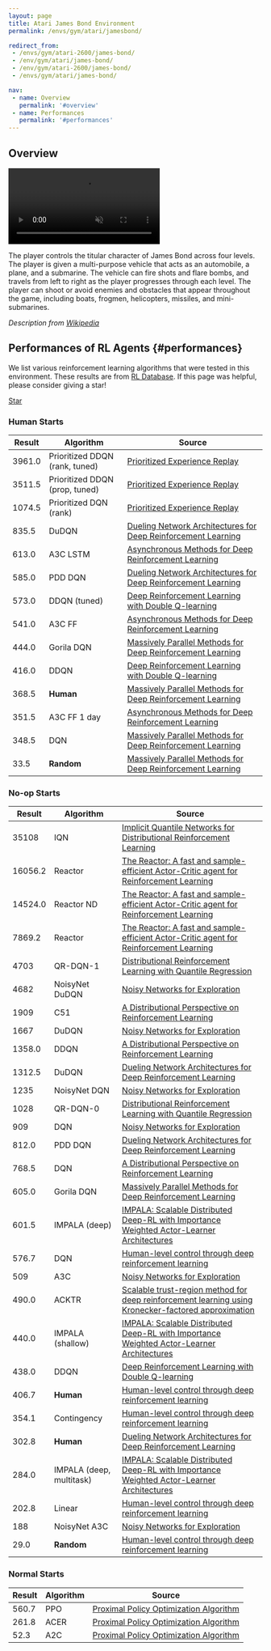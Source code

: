 ```yaml
---
layout: page
title: Atari James Bond Environment
permalink: /envs/gym/atari/jamesbond/

redirect_from:
 - /envs/gym/atari-2600/james-bond/
 - /env/gym/atari/james-bond/
 - /env/gym/atari-2600/james-bond/
 - /envs/gym/atari/james-bond/

nav:
 - name: Overview
   permalink: '#overview'
 - name: Performances
   permalink: '#performances'
---
```



## Overview

<video autoplay muted loop controls>
  <source src="{{ 'assets/_pages/envs/gym/atari/jamesbond.mp4' | absolute_url }}" type="video/mp4">
</video>

The player controls the titular character of James Bond across four levels. The player is given a multi-purpose vehicle that acts as an automobile, a plane, and a submarine. The vehicle can fire shots and flare bombs, and travels from left to right as the player progresses through each level. The player can shoot or avoid enemies and obstacles that appear throughout the game, including boats, frogmen, helicopters, missiles, and mini-submarines.

*Description from [Wikipedia](https://en.wikipedia.org/wiki/James_Bond_007_(1983_video_game))*


## Performances of RL Agents {#performances}

We list various reinforcement learning algorithms that were tested in this environment. These results are from [RL Database](https://github.com/seungjaeryanlee/rldb). If this page was helpful, please consider giving a star!

<!-- Place this tag where you want the button to render. -->
<a class="github-button" href="https://github.com/seungjaeryanlee/rldb" data-icon="octicon-star" data-size="large" data-show-count="true" aria-label="Star seungjaeryanlee/rldb on GitHub">Star</a>
<!-- Place this tag in your head or just before your close body tag. -->
<script async defer src="https://buttons.github.io/buttons.js"></script>

### Human Starts

| Result | Algorithm | Source |
|--------|-----------|--------|
| 3961.0 | Prioritized DDQN (rank, tuned) | [Prioritized Experience Replay](https://arxiv.org/abs/1511.05952) |
| 3511.5 | Prioritized DDQN (prop, tuned) | [Prioritized Experience Replay](https://arxiv.org/abs/1511.05952) |
| 1074.5 | Prioritized DQN (rank) | [Prioritized Experience Replay](https://arxiv.org/abs/1511.05952) |
| 835.5 | DuDQN | [Dueling Network Architectures for Deep Reinforcement Learning](https://arxiv.org/abs/1511.06581) |
| 613.0 | A3C LSTM | [Asynchronous Methods for Deep Reinforcement Learning](https://arxiv.org/abs/1602.01783) |
| 585.0 | PDD DQN | [Dueling Network Architectures for Deep Reinforcement Learning](https://arxiv.org/abs/1511.06581) |
| 573.0 | DDQN (tuned) | [Deep Reinforcement Learning with Double Q-learning](https://arxiv.org/abs/1509.06461) |
| 541.0 | A3C FF | [Asynchronous Methods for Deep Reinforcement Learning](https://arxiv.org/abs/1602.01783) |
| 444.0 | Gorila DQN | [Massively Parallel Methods for Deep Reinforcement Learning](https://arxiv.org/abs/1507.04296) |
| 416.0 | DDQN | [Deep Reinforcement Learning with Double Q-learning](https://arxiv.org/abs/1509.06461) |
| 368.5 | **Human** | [Massively Parallel Methods for Deep Reinforcement Learning](https://arxiv.org/abs/1507.04296) |
| 351.5 | A3C FF 1 day | [Asynchronous Methods for Deep Reinforcement Learning](https://arxiv.org/abs/1602.01783) |
| 348.5 | DQN | [Massively Parallel Methods for Deep Reinforcement Learning](https://arxiv.org/abs/1507.04296) |
| 33.5 | **Random** | [Massively Parallel Methods for Deep Reinforcement Learning](https://arxiv.org/abs/1507.04296) |


### No-op Starts

| Result | Algorithm | Source |
|--------|-----------|--------|
| 35108 | IQN | [Implicit Quantile Networks for Distributional Reinforcement Learning](https://arxiv.org/abs/1806.06923) |
| 16056.2 | Reactor | [The Reactor: A fast and sample-efficient Actor-Critic agent for Reinforcement Learning](https://arxiv.org/abs/1704.04651) |
| 14524.0 | Reactor ND | [The Reactor: A fast and sample-efficient Actor-Critic agent for Reinforcement Learning](https://arxiv.org/abs/1704.04651) |
| 7869.2 | Reactor | [The Reactor: A fast and sample-efficient Actor-Critic agent for Reinforcement Learning](https://arxiv.org/abs/1704.04651) |
| 4703 | QR-DQN-1 | [Distributional Reinforcement Learning with Quantile Regression](https://arxiv.org/abs/1710.10044) |
| 4682 | NoisyNet DuDQN | [Noisy Networks for Exploration](https://arxiv.org/abs/1706.10295) |
| 1909 | C51 | [A Distributional Perspective on Reinforcement Learning](https://arxiv.org/abs/1707.06887) |
| 1667 | DuDQN | [Noisy Networks for Exploration](https://arxiv.org/abs/1706.10295) |
| 1358.0 | DDQN | [A Distributional Perspective on Reinforcement Learning](https://arxiv.org/abs/1707.06887) |
| 1312.5 | DuDQN | [Dueling Network Architectures for Deep Reinforcement Learning](https://arxiv.org/abs/1511.06581) |
| 1235 | NoisyNet DQN | [Noisy Networks for Exploration](https://arxiv.org/abs/1706.10295) |
| 1028 | QR-DQN-0 | [Distributional Reinforcement Learning with Quantile Regression](https://arxiv.org/abs/1710.10044) |
| 909 | DQN | [Noisy Networks for Exploration](https://arxiv.org/abs/1706.10295) |
| 812.0 | PDD DQN | [Dueling Network Architectures for Deep Reinforcement Learning](https://arxiv.org/abs/1511.06581) |
| 768.5 | DQN | [A Distributional Perspective on Reinforcement Learning](https://arxiv.org/abs/1707.06887) |
| 605.0 | Gorila DQN | [Massively Parallel Methods for Deep Reinforcement Learning](https://arxiv.org/abs/1507.04296) |
| 601.5 | IMPALA (deep) | [IMPALA: Scalable Distributed Deep-RL with Importance Weighted Actor-Learner Architectures](https://arxiv.org/abs/1802.01561) |
| 576.7 | DQN | [Human-level control through deep reinforcement learning](https://storage.googleapis.com/deepmind-media/dqn/DQNNaturePaper.pdf) |
| 509 | A3C | [Noisy Networks for Exploration](https://arxiv.org/abs/1706.10295) |
| 490.0 | ACKTR | [Scalable trust-region method for deep reinforcement learning using Kronecker-factored approximation](https://arxiv.org/abs/1708.05144) |
| 440.0 | IMPALA (shallow) | [IMPALA: Scalable Distributed Deep-RL with Importance Weighted Actor-Learner Architectures](https://arxiv.org/abs/1802.01561) |
| 438.0 | DDQN | [Deep Reinforcement Learning with Double Q-learning](https://arxiv.org/abs/1509.06461) |
| 406.7 | **Human** | [Human-level control through deep reinforcement learning](https://storage.googleapis.com/deepmind-media/dqn/DQNNaturePaper.pdf) |
| 354.1 | Contingency | [Human-level control through deep reinforcement learning](https://storage.googleapis.com/deepmind-media/dqn/DQNNaturePaper.pdf) |
| 302.8 | **Human** | [Dueling Network Architectures for Deep Reinforcement Learning](https://arxiv.org/abs/1511.06581) |
| 284.0 | IMPALA (deep, multitask) | [IMPALA: Scalable Distributed Deep-RL with Importance Weighted Actor-Learner Architectures](https://arxiv.org/abs/1802.01561) |
| 202.8 | Linear | [Human-level control through deep reinforcement learning](https://storage.googleapis.com/deepmind-media/dqn/DQNNaturePaper.pdf) |
| 188 | NoisyNet A3C | [Noisy Networks for Exploration](https://arxiv.org/abs/1706.10295) |
| 29.0 | **Random** | [Human-level control through deep reinforcement learning](https://storage.googleapis.com/deepmind-media/dqn/DQNNaturePaper.pdf) |


### Normal Starts

| Result | Algorithm | Source |
|--------|-----------|--------|
| 560.7 | PPO | [Proximal Policy Optimization Algorithm](https://arxiv.org/abs/1707.06347) |
| 261.8 | ACER | [Proximal Policy Optimization Algorithm](https://arxiv.org/abs/1707.06347) |
| 52.3 | A2C | [Proximal Policy Optimization Algorithm](https://arxiv.org/abs/1707.06347) |

